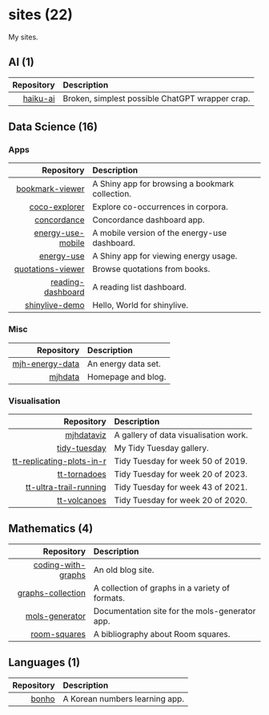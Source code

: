 # sites (22)

My sites.

## AI (1)

| Repository                                           | Description                                              |
| ---------------------------------------------------: | :------------------------------------------------------- |
| [haiku-ai](https://fossil-harvest-mambo.glitch.me/)  | Broken, simplest possible ChatGPT wrapper crap.          |

## Data Science (16)

### Apps

| Repository                                                              | Description                                                               |
| ----------------------------------------------------------------------: | :------------------------------------------------------------------------ |
| [bookmark-viewer](https://mhenderson.shinyapps.io/bookmark-viewer/)     | A Shiny app for browsing a bookmark collection.                           |
| [coco-explorer](https://mhenderson.shinyapps.io/coco-explorer/)         | Explore co-occurrences in corpora.                                        |
| [concordance](https://mhenderson.shinyapps.io/concordance/)             | Concordance dashboard app.                                                |
| [energy-use-mobile](https://mhenderson.shinyapps.io/energy-use-mobile/) | A mobile version of the energy-use dashboard.                             |
| [energy-use](https://mhenderson.shinyapps.io/energy-use/)               | A Shiny app for viewing energy usage.                                     |
| [quotations-viewer](https://mhenderson.shinyapps.io/quotations-viewer/) | Browse quotations from books.                                             |
| [reading-dashboard](http://rpubs.com/mhenderson/reading-dashboard)      | A reading list dashboard.                                                 |
| [shinylive-demo](https://mhenderson.github.io/shinylive-demo/)          | Hello, World for shinylive.                                               |

### Misc

| Repository                                                              | Description                                                               |
| ----------------------------------------------------------------------: | :------------------------------------------------------------------------ |
| [mjh-energy-data](https://mjh-energy-data.netlify.app/)                 | An energy data set.                                                       |
| [mjhdata](https://mjhdata.netlify.app/)                                 | Homepage and blog.                                                        |

### Visualisation

| Repository                                                                            | Description                              |
| ------------------------------------------------------------------------------------: | :--------------------------------------- |
| [mjhdataviz](https://mjhdataviz.netlify.app/)                                         | A gallery of data visualisation work.    |
| [tidy-tuesday](https://mhenderson.github.io/tidy-tuesday/)                            | My Tidy Tuesday gallery.                 |
| [tt-replicating-plots-in-r](https://mhenderson.github.io/tt-replicating-plots-in-r/)  | Tidy Tuesday for week 50 of 2019.        |
| [tt-tornadoes](https://mhenderson.github.io/tt-tornadoes/)                            | Tidy Tuesday for week 20 of 2023.        |
| [tt-ultra-trail-running](https://mhenderson.github.io/tt-ultra-trail-running/)        | Tidy Tuesday for week 43 of 2021.        |
| [tt-volcanoes](https://mhenderson.github.io/tt-volcanoes/)                            | Tidy Tuesday for week 20 of 2020.        |

## Mathematics (4)

| Repository                                                              | Description                                            |
| ----------------------------------------------------------------------: | :----------------------------------------------------- |
| [coding-with-graphs](https://coding-with-graphs.netlify.app/)           | An old blog site.                                      |
| [graphs-collection](http://mhenderson.github.io/graphs-collection/)     | A collection of graphs in a variety of formats.        |
| [mols-generator](https://mols-generator.netlify.app/)                   | Documentation site for the mols-generator app.         |
| [room-squares](https://room-squares.netlify.app/)                       | A bibliography about Room squares.                     |
 
## Languages (1)

| Repository                                           | Description                                              |
| ---------------------------------------------------: | :------------------------------------------------------- |
| [bonho](https://bonho.netlify.app/)                  | A Korean numbers learning app.                           |

